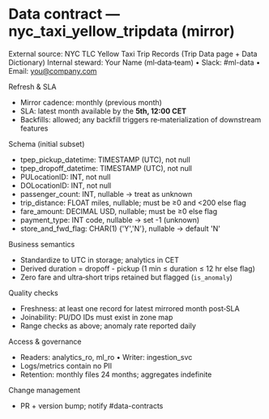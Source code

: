 # Data contract — nyc_taxi_yellow_tripdata (mirror)

External source: NYC TLC Yellow Taxi Trip Records (Trip Data page + Data Dictionary)
Internal steward: Your Name (ml‑data‑team)  • Slack: #ml-data • Email: you@company.com

Refresh & SLA
- Mirror cadence: monthly (previous month)
- SLA: latest month available by the **5th, 12:00 CET**
- Backfills: allowed; any backfill triggers re‑materialization of downstream features

Schema (initial subset)
- tpep_pickup_datetime: TIMESTAMP (UTC), not null
- tpep_dropoff_datetime: TIMESTAMP (UTC), not null
- PULocationID: INT, not null
- DOLocationID: INT, not null
- passenger_count: INT, nullable -> treat as unknown
- trip_distance: FLOAT miles, nullable; must be ≥0 and <200 else flag
- fare_amount: DECIMAL USD, nullable; must be ≥0 else flag
- payment_type: INT code, nullable -> set -1 (unknown)
- store_and_fwd_flag: CHAR(1) {'Y','N'}, nullable -> default 'N'

Business semantics
- Standardize to UTC in storage; analytics in CET
- Derived duration = dropoff - pickup (1 min ≤ duration ≤ 12 hr else flag)
- Zero fare and ultra‑short trips retained but flagged (`is_anomaly`)

Quality checks
- Freshness: at least one record for latest mirrored month post‑SLA
- Joinability: PU/DO IDs must exist in zone map
- Range checks as above; anomaly rate reported daily

Access & governance
- Readers: analytics_ro, ml_ro • Writer: ingestion_svc
- Logs/metrics contain no PII
- Retention: monthly files 24 months; aggregates indefinite

Change management
- PR + version bump; notify #data-contracts
